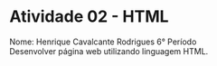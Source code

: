 # Atividade 02 - HTML
Nome: Henrique Cavalcante Rodrigues 6° Período <br/>
Desenvolver página web utilizando linguagem HTML.
